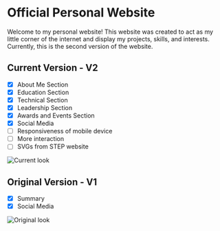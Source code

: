 # Official Personal Website

Welcome to my personal website! This website was created to act as my little corner of the internet and display my projects, skills, and interests.
Currently, this is the second version of the website.

## Current Version - V2
- [X] About Me Section
- [X] Education Section
- [X] Technical Section
- [X] Leadership Section
- [X] Awards and Events Section
- [X] Social Media
- [ ] Responsiveness of mobile device
- [ ] More interaction
- [ ] SVGs from STEP website

![Current look](https://lh3.googleusercontent.com/Idg2jWi4Ozvzg-gYY3__uzhmi9onvKP63fay7rMrU5oGt4tSrRh0pbbEKUXeEutrI_hTqCiq9Ymkx_xo6C2RFOj08j4A_iZ1oGkqCGcRhBihMN3Fx0PMI8GVxbFje0Z1DL8iRddXjsqj4w8gMlLe240AIVJl0a0fSki1gxGPjyxtzyM1h9zaycnAfFYd9kg_40eGhpknhlZZFHZzIXrJu0d_fpSjtQLizqo7GBiG09iAQeMWs_-2cf2NAyeeiaSkeQdlwGo0CpmIyWiqro4vL1Mm5qy3FT7_J0iS05d5RVipB0-VP1ikc722RMiUTMVKQNJbM1lqgY0QyOj56MTRwaxAfvWWFU8jmAb6fE9x9guWOlRbJOPF9pMKMz3uxq9wyD6mNIFUw3USycBIkhzigUc_wLCsCNEE2zZadkYNWOX7-PySMOmekRQgRXYcX5Kp7lZe6fWlMFA5hfzhsoJNZBSAA3b_iykExsJGIDR0ufclJyZEGGQYvLFMZlSqdMqoqLLKtRIumOWlDOsfw4x52VH_euSqgxjYNck0rjCwMzyxzj90-4dNjvDBjk9gBgtoWraCDvKO1vDaiBkfAl2xxVEvEghg5lDbK3qskUUzp8Q1DemIHis67-x_Pv2EUMyHPfF5RxG0FcWFK00WGGm6F6ebbwENJQwHlmGmFH5_9hJqIVHQkjV32YtAC1kjmQ=w1000-no-tmp.jpg)

## Original Version - V1
- [X] Summary
- [X] Social Media

![Original look](https://lh3.googleusercontent.com/fDd2CBo25DwJfJvHjZbbny-ptFZ-H9MWdASAHfe92R8YrKQLcMjJTzLrZyF2AC38S_rT4hwta6f53i2j7SOg99pn7hXurjEMqSoQrjKg53Sq23tXpq-LITYiJ-9h4cKH7m2CSFxGXTMHLkmKRPU-qWraWygU-Xo2ZhrsG0MCvVe8JsDctkEpVPij6Oho30LJS98t9YD3Qk2GDg_JUFTwodxMntJ8MpIGGXYWC0Wt1m_lP_VJSO_abHTSE9j72wkImJFXPEXN7EHDtjHaS74mbisd-peOIEYtdsMKwIpaXOrulV3sVs6tC5SQKEXY2vwdS3CaXDYDzk7B_v20s0Jw-mTvxhsRhvpKWaoIjcf8X1nfR7BRYFEL_vVQlL8hd6JT9BmEowp66ZWn4ZJEvcRsvXc6Lap8y447ySXDp77hCUNXZHplCevZ_52e91L0jasvGoiC8tA5fLP_d2WmR2gwdw5T2fS8kHSBeF_73STFfl4L7S-f-X7TyS4RFwRnNaiBnJB7IMgLwQanHewyRwZYSl9GW9vnlVp9iXqKAC2AgD8j_rrUeJBImDcBMcp1g-Z-x8SNVNOXtfzxt7atvosp0R38tptjVcFF6UvRTBfiXfvHA1nGSQfnb2cOUMybTAzGPztCqcwC_isxRZHsGheiYGJY6CZYbPPXAMOe7-PDGf7nC_ZGqtiUxiG-iRFjjA=w1000-no-tmp.jpg)
